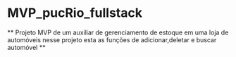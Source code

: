 # MVP_pucRio_fullstack

** Projeto MVP de um auxiliar de gerenciamento de estoque em uma loja de automóveis nesse projeto esta as funções de adicionar,deletar e buscar automóvel  **
